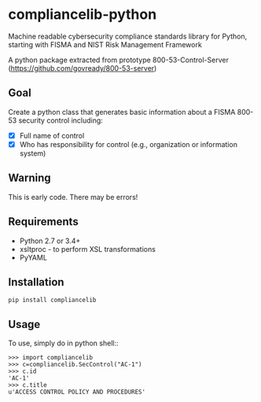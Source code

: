 # compliancelib-python
Machine readable cybersecurity compliance standards library for Python, starting with FISMA and NIST Risk Management Framework

A python package extracted from prototype 800-53-Control-Server (https://github.com/govready/800-53-server)

## Goal

Create a python class that generates basic information about a FISMA 800-53 security control including:
- [x] Full name of control
- [x] Who has responsibility for control (e.g., organization or information system)

## Warning

This is early code. There may be errors!

## Requirements

- Python 2.7 or 3.4+
- xsltproc - to perform XSL transformations
- PyYAML

## Installation

```
pip install compliancelib
```

## Usage

To use, simply do in python shell::

```
>>> import compliancelib
>>> c=compliancelib.SecControl("AC-1")
>>> c.id
'AC-1'
>>> c.title
u'ACCESS CONTROL POLICY AND PROCEDURES'
```
